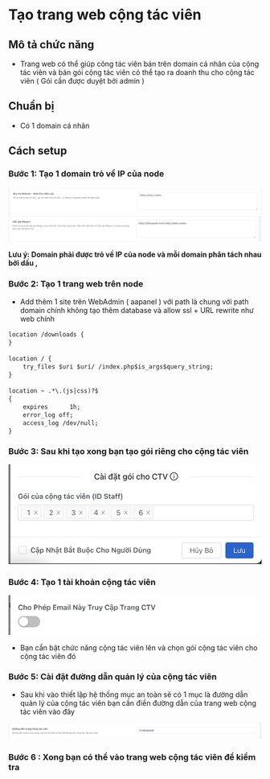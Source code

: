 # Tạo trang web cộng tác viên

## Mô tả chức năng
- Trang web có thể giúp công tác viên bán trên domain cá nhân của cộng tác viên và bán gói cộng tác viên có thể tạo ra doanh thu cho cộng tác viên ( Gói cần được duyệt bởi admin )

## Chuẩn bị
- Có 1 domain cá nhân

## Cách setup

### Bước 1: Tạo 1 domain trỏ về IP của node

![AllowDomain](../../../image/function/staff/AllowDomain.png)
![AllowSubscribe](../../../image/function/staff/AllowSubscribe.png)

**Lưu ý: Domain phải được trỏ về IP của node và mỗi domain phân tách nhau bởi dấu ,**

### Bước 2: Tạo 1 trang web trên node
- Add thêm 1 site trên WebAdmin ( aapanel ) với path là chung với path domain chính không tạo thêm database và allow ssl + URL rewrite như web chính 

```
location /downloads {
}

location / {
    try_files $uri $uri/ /index.php$is_args$query_string;
}

location ~ .*\.(js|css)?$
{
    expires      1h;
    error_log off;
    access_log /dev/null;
}
```

### Bước 3: Sau khi tạo xong bạn tạo gói riêng cho cộng tác viên

![PlanOfStaff](../../../image/function/staff/PlanOfStaff.png)

### Bước 4: Tạo 1 tài khoản cộng tác viên
![CreateStaff](../../../image/function/staff/CreateStaff.png)

- Bạn cần bật chức năng cộng tác viên lên và chọn gói cộng tác viên cho cộng tác viên đó

### Bước 5: Cài đặt đường dẫn quản lý của cộng tác viên
- Sau khi vào thiết lập hệ thống mục an toàn sẽ có 1 mục là đường dẫn quản lý của cộng tác viên bạn cần điền đường dẫn của trang web cộng tác viên vào đây

![StaffPath](../../../image/function/staff/StaffPath.png)

### Bước 6 : Xong bạn có thể vào trang web cộng tác viên để kiểm tra